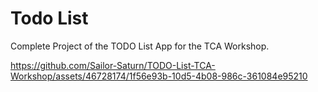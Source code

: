 # Todo List 
Complete Project of the TODO List App for the TCA Workshop.

https://github.com/Sailor-Saturn/TODO-List-TCA-Workshop/assets/46728174/1f56e93b-10d5-4b08-986c-361084e95210

